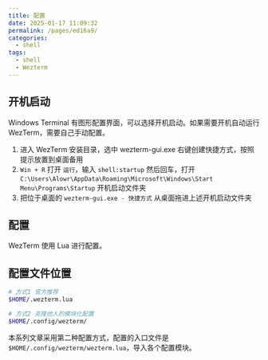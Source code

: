 ```yaml
---
title: 配置
date: 2025-01-17 11:09:32
permalink: /pages/ed16a9/
categories: 
  - shell
tags: 
  - shell
  - Wezterm
---
```


## 开机启动

Windows Terminal 有图形配置界面，可以选择开机启动。如果需要开机自动运行 WezTerm，需要自己手动配置。

1. 进入 WezTerm 安装目录，选中 wezterm-gui.exe 右键创建快捷方式，按照提示放置到桌面备用
2. `Win + R` 打开 `运行`，输入 `shell:startup` 然后回车，打开 `C:\Users\Alowr\AppData\Roaming\Microsoft\Windows\Start Menu\Programs\Startup` 开机启动文件夹
3. 把位于桌面的 `wezterm-gui.exe - 快捷方式` 从桌面拖进上述开机启动文件夹

## 配置

WezTerm 使用 Lua 进行配置。

## 配置文件位置

```bash
# 方式1 官方推荐
$HOME/.wezterm.lua

# 方式2 克隆他人的模块化配置
$HOME/.config/wezterm/
```

本系列文章采用第二种配置方式，配置的入口文件是 `$HOME/.config/wezterm/wezterm.lua`，导入各个配置模块。

